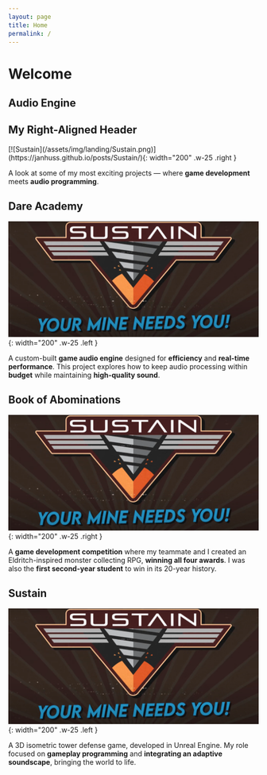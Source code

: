 ```yaml
---
layout: page
title: Home
permalink: /
---
```

# Welcome

## Audio Engine
<h2 class="text-end">My Right-Aligned Header</h2>
[![Sustain](/assets/img/landing/Sustain.png)](https://janhuss.github.io/posts/Sustain/){: width="200" .w-25 .right }

A look at some of my most exciting projects — where **game development**
meets **audio programming**.

## Dare Academy

[![Sustain](/assets/img/landing/Sustain.png)](https://janhuss.github.io/posts/Sustain/){: width="200" .w-25 .left }

A custom-built **game audio engine** designed for **efficiency** and **real-time performance**. 
This project explores how to keep audio processing within **budget** while maintaining 
**high-quality sound**.

## Book of Abominations

[![Sustain](/assets/img/landing/Sustain.png)](https://janhuss.github.io/posts/Sustain/){: width="200" .w-25 .right }

A **game development competition** where my teammate and I created an Eldritch-inspired monster 
collecting RPG, **winning all four awards**. I was also the **first second-year student** to win 
in its 20-year history.

## Sustain

[![Sustain](/assets/img/landing/Sustain.png)](https://janhuss.github.io/posts/Sustain/){: width="200" .w-25 .left }

A 3D isometric tower defense game, developed in Unreal Engine. My role focused on **gameplay 
programming** and **integrating an adaptive soundscape**, bringing the world to life.
